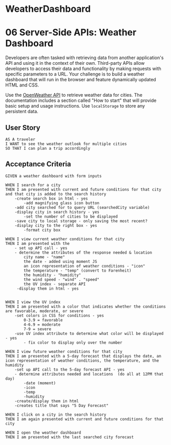 # WeatherDashboard
# 06 Server-Side APIs: Weather Dashboard

Developers are often tasked with retrieving data from another application's API and using it in the context of their own. Third-party APIs allow developers to access their data and functionality by making requests with specific parameters to a URL. Your challenge is to build a weather dashboard that will run in the browser and feature dynamically updated HTML and CSS.

Use the [OpenWeather API](https://openweathermap.org/api) to retrieve weather data for cities. The documentation includes a section called "How to start" that will provide basic setup and usage instructions. Use `localStorage` to store any persistent data.

## User Story

```
AS A traveler
I WANT to see the weather outlook for multiple cities
SO THAT I can plan a trip accordingly
```

## Acceptance Criteria

```
GIVEN a weather dashboard with form inputs

WHEN I search for a city
THEN I am presented with current and future conditions for that city and that city is added to the search history
    -create search box in html - yes
        -add magnifying glass icon button
    -add city searched for to query URL (searchedCity variable)
    -display city in search history - yes
        -set the number of cities to be displayed
    -save city to local storage - only saving the most recent?
    -display city to the right box - yes
        -format city box
    
WHEN I view current weather conditions for that city
THEN I am presented with the 
    - set up API call - yes
    - determine the attributes of the response needed & location 
        city name - "name"
        the date - added using moment JS
        an icon representation of weather conditions - "icon"
        the temperature - "temp" (convert to Farenheit)
        the humidity - "humidity"
        the wind speed - "wind" . "speed"
        the UV index - separate API
     -display them in html - yes
       

WHEN I view the UV index
THEN I am presented with a color that indicates whether the conditions are favorable, moderate, or severe
    -set colors in CSS for conditions - yes
        0-3.9 = favorable
        4-6.9 = moderate
        7-9 = severe
    -use UV index attribute to determine what color will be displayed - yes
        - fix color to display only over the number

WHEN I view future weather conditions for that city
THEN I am presented with a 5-day forecast that displays the date, an icon representation of weather conditions, the temperature, and the humidity
    -set up API call to the 5-day forecast API - yes
    - determine attributes needed and locations  (do all at 12PM that day)
        -date (moment)
        -icon
        -temp
        -humidity
    -create/display them in html
    -creates title that says "5 Day Forecast"

WHEN I click on a city in the search history
THEN I am again presented with current and future conditions for that city

WHEN I open the weather dashboard
THEN I am presented with the last searched city forecast
```

